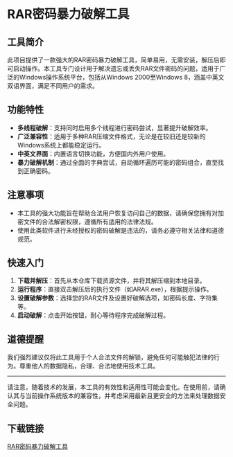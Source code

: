 # RAR密码暴力破解工具

## 工具简介

此项目提供了一款强大的RAR密码暴力破解工具，简单易用，无需安装，解压后即可启动操作。本工具专门设计用于解决遗忘或丢失RAR文件密码的问题，适用于广泛的Windows操作系统平台，包括从Windows 2000至Windows 8，涵盖中英文双语界面，满足不同用户的需求。

## 功能特性

- **多线程破解**：支持同时启用多个线程进行密码尝试，显著提升破解效率。
- **广泛兼容性**：适用于多种RAR压缩文件格式，无论是在较旧还是较新的Windows系统上都能稳定运行。
- **中英文界面**：内置语言切换功能，方便国内外用户使用。
- **暴力破解机制**：通过全面的字典尝试，自动循环遍历可能的密码组合，直至找到正确密码。

## 注意事项

- 本工具的强大功能旨在帮助合法用户恢复访问自己的数据，请确保您拥有对加密文件的合法解密权限，遵循所有适用的法律法规。
- 使用此类软件进行未经授权的密码破解是违法的，请务必遵守相关法律和道德规范。

## 快速入门

1. **下载并解压**：首先从本仓库下载资源文件，并将其解压缩到本地目录。
2. **运行程序**：直接双击解压后的执行文件（如ARAR.exe），根据提示操作。
3. **设置破解参数**：选择您的RAR文件及设置好破解选项，如密码长度、字符集等。
4. **启动破解**：点击开始按钮，耐心等待程序完成破解过程。

## 道德提醒

我们强烈建议仅将此工具用于个人合法文件的解锁，避免任何可能触犯法律的行为。尊重他人的数据隐私，合理、合法地使用技术工具。

---

请注意，随着技术的发展，本工具的有效性和适用性可能会变化。在使用前，请确认其与当前操作系统版本的兼容性，并考虑采用最新且更安全的方法来处理数据安全问题。

## 下载链接

[RAR密码暴力破解工具](https://pan.quark.cn/s/8d329402981b)